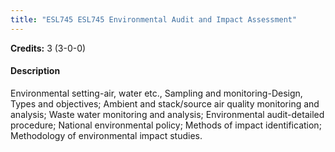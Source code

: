 ```yaml
---
title: "ESL745 ESL745 Environmental Audit and Impact Assessment"
---
```

**Credits:** 3 (3-0-0)

#### Description
Environmental setting-air, water etc., Sampling and monitoring-Design, Types and objectives; Ambient and stack/source air quality monitoring and analysis; Waste water monitoring and analysis; Environmental audit-detailed procedure; National environmental policy; Methods of impact identification; Methodology of environmental impact studies.